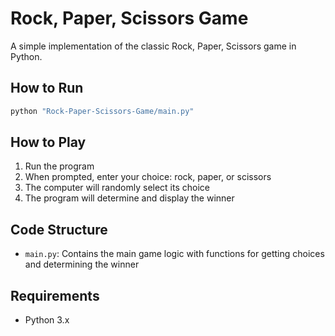 # Rock, Paper, Scissors Game

A simple implementation of the classic Rock, Paper, Scissors game in Python.

## How to Run

```bash
python "Rock-Paper-Scissors-Game/main.py"
```

## How to Play

1. Run the program
2. When prompted, enter your choice: rock, paper, or scissors
3. The computer will randomly select its choice
4. The program will determine and display the winner


## Code Structure

- `main.py`: Contains the main game logic with functions for getting choices and determining the winner

## Requirements

- Python 3.x

